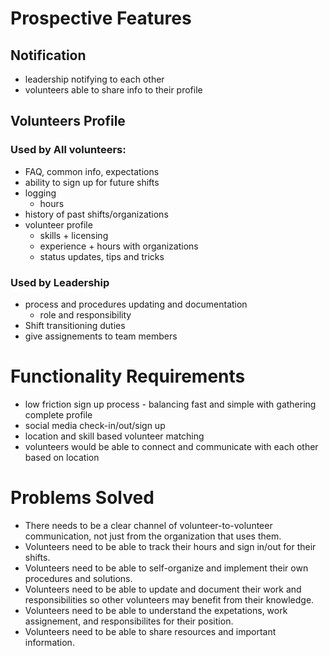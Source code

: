 # Prospective Features

## Notification
- leadership notifying to each other
- volunteers able to share info to their profile
## Volunteers Profile
### Used by All volunteers:
- FAQ, common info, expectations
- ability to sign up for future shifts
- logging
    - hours
- history of past shifts/organizations
- volunteer profile
    - skills + licensing
    - experience + hours with organizations
    - status updates, tips and tricks
### Used by Leadership
- process and procedures updating and documentation
    - role and responsibility
- Shift transitioning duties
- give assignements to team members

# Functionality Requirements
- low friction sign up process - balancing fast and simple with gathering complete profile
- social media check-in/out/sign up
- location and skill based volunteer matching
- volunteers would be able to connect and communicate with each other based on location

# Problems Solved
- There needs to be a clear channel of volunteer-to-volunteer communication, not just from the organization that uses them.
- Volunteers need to be able to track their hours and sign in/out for their shifts.
- Volunteers need to be able to self-organize and implement their own procedures and solutions.
- Volunteers need to be able to update and document their work and responsibilities so other volunteers may benefit from their knowledge.
- Volunteers need to be able to understand the expetations, work assignement, and responsibilites for their position.
- Volunteers need to be able to share resources and important information.